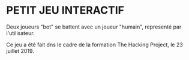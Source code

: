 # PETIT JEU INTERACTIF

Deux joueurs "bot" se battent avec un joueur "humain", representé par l'utilisateur.

Ce jeu a été fait dns le cadre de la formation The Hacking Project, le 23 juillet 2019.